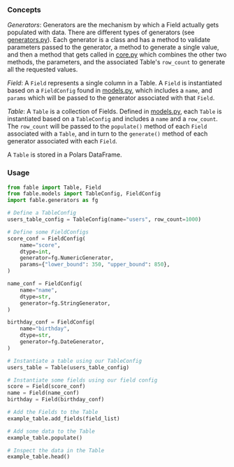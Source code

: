 ### Concepts

*Generators*: Generators are the mechanism by which a Field actually gets populated with data.
There are different types of generators (see [generators.py](src/fable/generators.py)). Each
generator is a class and has a method to validate parameters passed to the generator, a method
to generate a single value, and then a method that gets called in
[core.py](src/fable/core.py) which combines the other two methods, the parameters, and the
associated Table's `row_count` to generate all the requested values.

*Field*: A `Field` represents a single column in a Table. A `Field` is instantiated based on a
`FieldConfig` found in [models.py](src/fable/models.py), which includes a `name`, and
`params` which will be passed to the generator associated with that `Field`.

*Table*: A `Table` is a collection of Fields. Defined in [models.py](src/fable/models.py), each `Table`
is instantiated based on a `TableConfig` and includes a `name` and a `row_count`. The `row_count`
will be passed to the `populate()` method of each `Field` associated with a `Table`, and in turn to
the `generate()` method of each generator associated with each `Field`. 

A `Table` is stored in a Polars DataFrame.

### Usage
```python
from fable import Table, Field
from fable.models import TableConfig, FieldConfig
import fable.generators as fg

# Define a TableConfig
users_table_config = TableConfig(name="users", row_count=1000)

# Define some FieldConfigs
score_conf = FieldConfig(
    name="score",
    dtype=int,
    generator=fg.NumericGenerator,
    params={"lower_bound": 350, "upper_bound": 850},
)

name_conf = FieldConfig(
    name="name",
    dtype=str,
    generator=fg.StringGenerator,
)

birthday_conf = FieldConfig(
    name="birthday",
    dtype=str,
    generator=fg.DateGenerator,
)

# Instantiate a table using our TableConfig
users_table = Table(users_table_config)

# Instantiate some fields using our field config
score = Field(score_conf)
name = Field(name_conf)
birthday = Field(birthday_conf)

# Add the Fields to the Table
example_table.add_fields(field_list)

# Add some data to the Table
example_table.populate()

# Inspect the data in the Table
example_table.head()
```
